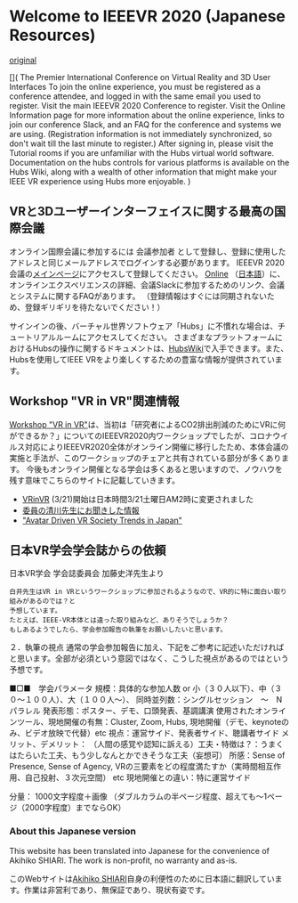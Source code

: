 # Welcome to IEEEVR 2020 (Japanese Resources)
[original](https://hubs.ieeevr.online/)

[](
The Premier International Conference on Virtual Reality and 3D User Interfaces
To join the online experience, you must be registered as a conference attendee, and logged in with the same email you used to register. Visit the main IEEEVR 2020 Conference to register. Visit the Online Information page for more information about the online experience, links to join our conference Slack, and an FAQ for the conference and systems we are using. (Registration information is not immediately synchronized, so don't wait till the last minute to register.)
After signing in, please visit the Tutorial rooms if you are unfamiliar with the Hubs virtual world software. Documentation on the hubs controls for various platforms is available on the Hubs Wiki, along with a wealth of other information that might make your IEEE VR experience using Hubs more enjoyable.
)

## VRと3Dユーザーインターフェイスに関する最高の国際会議

オンライン国際会議に参加するには 会議参加者 として登録し、登録に使用したアドレスと同じメールアドレスでログインする必要があります。 
IEEEVR 2020会議の[メインページ](http://ieeevr.org/2020)にアクセスして登録してください。
[Online](http://ieeevr.org/2020/online/) （[日本語](online.md)）に、オンラインエクスペリエンスの詳細、会議Slackに参加するためのリンク、会議とシステムに関するFAQがあります。
（登録情報はすぐには同期されないため、登録ギリギリを待たないでください！）

サインインの後、バーチャル世界ソフトウェア「Hubs」に不慣れな場合は、チュートリアルルームにアクセスしてください。
さまざまなプラットフォームにおけるHubsの操作に関するドキュメントは、[HubsWiki](https://github.com/mozilla/hubs/wiki/Hubs-Controls)で入手できます。また、Hubsを使用してIEEE VRをより楽しくするための豊富な情報が提供されています。

## Workshop "VR in VR"関連情報
[Workshop "VR in VR"](https://sites.google.com/view/vrinvr2020)は、当初は「研究者によるCO2排出削減のためにVRに何ができるか？」についてのIEEEVR2020内ワークショップでしたが、コロナウイルス対応によりIEEEVR2020全体がオンライン開催に移行したため、本体会議の実施と手法が、このワークショップのチェアと共有されている部分が多くあります。
今後もオンライン開催となる学会は多くあると思いますので、ノウハウを残す意味でこちらのサイトに記載していきます。

- [VRinVR](VRinVR.md) (3/21)開始は日本時間3/21土曜日AM2時に変更されました
- [委員の清川先生にお聞きした情報](kiyokiyo.md)
- ["Avatar Driven VR Society Trends in Japan"](AvatarDrivenVRSocietyTrendsinJapan.md)

## 日本VR学会学会誌からの依頼
日本VR学会 学会誌委員会 加藤史洋先生より
```2020年6月末発行のVR学会誌にて、オンライン開催学会の参加報告について小特集の企画をすすめています。
白井先生はVR in VRというワークショップに参加されるようなので、VR的に特に面白い取り組みがあるのでは？と
予想しています。
たとえば、IEEE-VR本体とは違った取り組みなど、ありそうでしょうか？
もしあるようでしたら、学会参加報告の執筆をお願いしたいと思います。
```

<detail>
２．執筆の視点
通常の学会参加報告に加え、下記をご参考に記述いただければと思います。全部が必須という意図ではなく、こうした視点があるのではという予想です。

■□■　学会パラメータ
規模：具体的な参加人数 or 小（３０人以下）、中（３０～１００人）、大（１００人～）、
同時並列数：シングルセッション　～　Nパラレル
発表形態：ポスター、デモ、口頭発表、基調講演
使用されたオンラインツール、現地開催の有無：Cluster, Zoom, Hubs, 現地開催（デモ、keynoteのみ、ビデオ放映で代替）etc
視点：運営サイド、発表者サイド、聴講者サイド
メリット、デメリット：
（人間の感覚や認知に訴える）工夫・特徴は？：うまくはたらいた工夫、もう少しなんとかできそうな工夫（妄想可）
所感：Sense of Presence, Sense of Agency, VRの三要素をどの程度満たすか（実時間相互作用、自己投射、３次元空間）  etc
現地開催との違い：特に運営サイド

分量：
1000文字程度＋画像
（ダブルカラムの半ページ程度、超えても～1ページ（2000字程度）までならOK）
</detail>

### About this Japanese version
This website has been translated into Japanese for the convenience of Akihiko SHIARI. The work is non-profit, no warranty and as-is.

このWebサイトは<a href="https://kaitas.github.io/">Akihiko SHIARI</a>自身の利便性のために日本語に翻訳しています。作業は非営利であり、無保証であり、現状有姿です。
